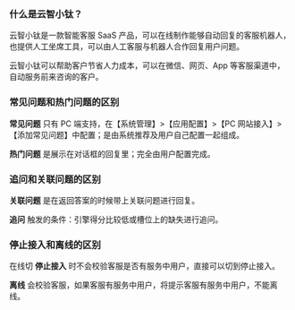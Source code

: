### 什么是云智小钛？
云智小钛是一款智能客服 SaaS 产品，可以在线制作能够自动回复的客服机器人，也提供人工坐席工具，可以由人工客服与机器人合作回复用户问题。

云智小钛可以帮助客户节省人力成本，可以在微信、网页、App 等客服渠道中，自动服务前来咨询的客户。


### 常见问题和热门问题的区别
**常见问题** 只有 PC 端支持，在【系统管理】>【应用配置】>【PC 网站接入】>【添加常见问题】中配置；是由系统推荐及用户自己配置一起组成。

**热门问题** 是展示在对话框的回复里；完全由用户配置完成。

### 追问和关联问题的区别
**关联问题** 是在返回答案的时候带上关联问题进行回复。

**追问** 触发的条件：引擎得分比较低或槽位上的缺失进行追问。

### 停止接入和离线的区别
在线切 **停止接入** 时不会校验客服是否有服务中用户，直接可以切到停止接入。

**离线** 会校验客服，如果客服有服务中用户，将提示客服有服务中用户，不能离线。




